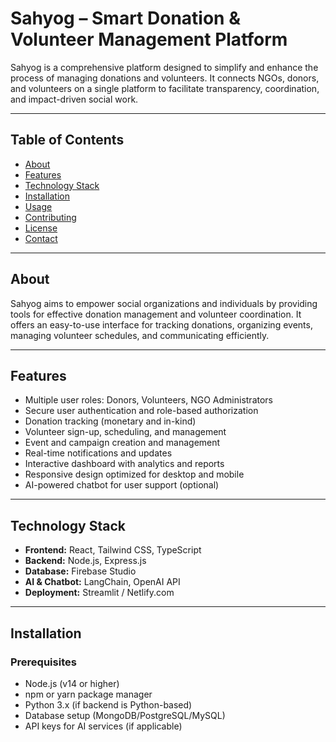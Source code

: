 # Sahyog – Smart Donation & Volunteer Management Platform

Sahyog is a comprehensive platform designed to simplify and enhance the process of managing donations and volunteers. It connects NGOs, donors, and volunteers on a single platform to facilitate transparency, coordination, and impact-driven social work.

---

## Table of Contents

- [About](#about)  
- [Features](#features)  
- [Technology Stack](#technology-stack)  
- [Installation](#installation)  
- [Usage](#usage)  
- [Contributing](#contributing)  
- [License](#license)  
- [Contact](#contact)  

---

## About

Sahyog aims to empower social organizations and individuals by providing tools for effective donation management and volunteer coordination. It offers an easy-to-use interface for tracking donations, organizing events, managing volunteer schedules, and communicating efficiently.

---

## Features

- Multiple user roles: Donors, Volunteers, NGO Administrators  
- Secure user authentication and role-based authorization  
- Donation tracking (monetary and in-kind)  
- Volunteer sign-up, scheduling, and management  
- Event and campaign creation and management  
- Real-time notifications and updates  
- Interactive dashboard with analytics and reports  
- Responsive design optimized for desktop and mobile  
- AI-powered chatbot for user support (optional)  

---

## Technology Stack

- **Frontend:** React, Tailwind CSS, TypeScript  
- **Backend:** Node.js, Express.js   
- **Database:** Firebase Studio  
- **AI & Chatbot:** LangChain, OpenAI API  
- **Deployment:** Streamlit / Netlify.com

---

## Installation

### Prerequisites

- Node.js (v14 or higher)  
- npm or yarn package manager  
- Python 3.x (if backend is Python-based)  
- Database setup (MongoDB/PostgreSQL/MySQL)  
- API keys for AI services (if applicable)  

